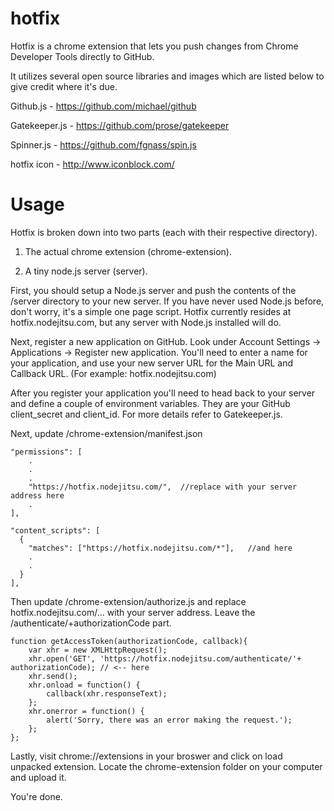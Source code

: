 hotfix
=========

Hotfix is a chrome extension that lets you push changes from 
Chrome Developer Tools directly to GitHub. 

It utilizes several open source libraries and images which are listed below to give credit where it's due.

Github.js - https://github.com/michael/github

Gatekeeper.js - https://github.com/prose/gatekeeper

Spinner.js - https://github.com/fgnass/spin.js

hotfix icon - http://www.iconblock.com/


Usage
=========

Hotfix is broken down into two parts (each with their respective directory).

1. The actual chrome extension (chrome-extension).

2. A tiny node.js server (server).

First, you should setup a Node.js server and push the contents of the /server directory to your new server. If you have never used Node.js before, don't worry, it's a simple one page script. Hotfix currently resides at hotfix.nodejitsu.com, but any server with Node.js installed will do. 

Next, register a new application on GitHub. Look under Account Settings -> Applications -> Register new application. You'll need to enter a name for your application, and use your new server URL for the Main URL and Callback URL. (For example: hotfix.nodejitsu.com)

After you register your application you'll need to head back to your server and define a couple of environment variables. They are your GitHub client_secret and client_id. For more details refer to Gatekeeper.js. 

Next, update /chrome-extension/manifest.json 

    "permissions": [
        .
        .
        .
        "https://hotfix.nodejitsu.com/",  //replace with your server address here
        .
  	],
	
	"content_scripts": [
  	  {
    	"matches": ["https://hotfix.nodejitsu.com/*"],   //and here
    	.
    	.
  	  }
	],


Then update /chrome-extension/authorize.js and replace hotfix.nodejitsu.com/... with your server address. Leave the /authenticate/+authorizationCode part. 

	function getAccessToken(authorizationCode, callback){
		var xhr = new XMLHttpRequest();
		xhr.open('GET', 'https://hotfix.nodejitsu.com/authenticate/'+ authorizationCode); // <-- here
		xhr.send();
		xhr.onload = function() {
			callback(xhr.responseText);
		};
		xhr.onerror = function() {
			alert('Sorry, there was an error making the request.');
		}; 
	};


Lastly, visit chrome://extensions in your broswer and click on load unpacked extension. Locate the chrome-extension folder on your computer and upload it. 

You're done. 